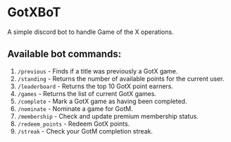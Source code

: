 # GotXBoT

A simple discord bot to handle Game of the X operations.

## Available bot commands:
1. `/previous` - Finds if a title was previously a GotX game.
2. `/standing` - Returns the number of available points for the current user.
3. `/leaderboard` - Returns the top 10 GotX point earners.
4. `/games` - Returns the list of current GotX games.
5. `/complete` - Mark a GotX game as having been completed.
6. `/nominate` - Nominate a game for GotM.
7. `/membership` - Check and update premium membership status.
8. `/redeem_points` - Redeem GotX points.
9. `/streak` - Check your GotM completion streak.